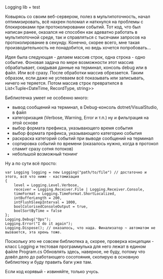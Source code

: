 Logging lib + test

Ковырясь со своим веб-сервером, полез в мультипоточность, начал оптимизировать, всё нахрен поломал и наткнулся на проблемы с блокировками при протоколировании событий. Тот код, что был написан ранее, оказался не способен как адеватно работать в мультипоточной среде, так и справляться с тысячами запросов на протоколирование в секунду. Конечно, скорее всего, мне такая производительность не понадобится, но ведь хочется попробовать...

Идея была следующая - делаем массив строк, одна строка - одно событие. Фоновая задача по мере возможности этот массив обрабатывает, скидывая данные на терминал, консоль debug или в файл. Или всё сразу. После обработки массив обрезается. Таким образом, если даже не успеваем всё показывать или записывать, ничего не теряется. Потом массив строк превратился в List<Tuple<DateTime, RecordType, string>>

Библиотечка умеет не особенно много:
- вывод сообщений на терминал, в Debug-консоль dotnet/VisualStudio, в файл
- категоризация (Verbose, Warning, Error и т.п.) ну и фильтрация на этой основе
- выбор формата префикса, указывающего время события
- выбор формата префикса, указывающего категорию события
- раскраска категорий событий при выводе сообщений на терминал
- сортировка событий по времени (оказалось нужно, когда в протокол спамит сразу сотня потоков)
- небольшой возможный тюнинг

Ну а по сути всё просто:
```
var Logging logging = new Logging("path/to/file") // достаточно и этого, всё что ниже - кастомизация
{
    level = Logging.Level.Verbose,
    receiver = Logging.Receiver.File | Logging.Receiver.Console,
    timeFormat = Logging.TimeFormat.ShortLocalized,
    intBufferLength = 200,
    intFlushSleepInterval = 1000,
    boolColorisedConsoleOutput = true,
    boolSortByTime = false
};
Logging.Debug("Ops");
Logging.Error("I do it again");
Logging.Dispose(); // оказалось, что нада. Финализатор ~ автоматом не вызвается, эта хрень тоже.
```
Поскольку это не совсем библиотека а, скорее, проверка концепции - класс Logging и тестовая программулька для него лежат в едином файле Program.cs Обновлять здесь, наверное, не буду, потому что довёл дело до работающего сосотояния, скопирую в основную библиотеку и буду править баги уже там.

Если код корявый - извиняйте, только учусь.

